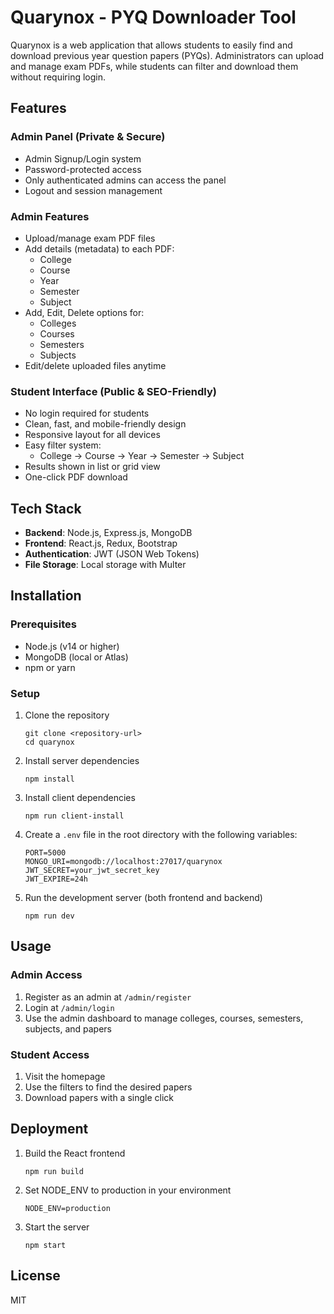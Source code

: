 # Quarynox - PYQ Downloader Tool

Quarynox is a web application that allows students to easily find and download previous year question papers (PYQs). Administrators can upload and manage exam PDFs, while students can filter and download them without requiring login.

## Features

### Admin Panel (Private & Secure)
- Admin Signup/Login system
- Password-protected access
- Only authenticated admins can access the panel
- Logout and session management

### Admin Features
- Upload/manage exam PDF files
- Add details (metadata) to each PDF:
  - College
  - Course
  - Year
  - Semester
  - Subject
- Add, Edit, Delete options for:
  - Colleges
  - Courses
  - Semesters
  - Subjects
- Edit/delete uploaded files anytime

### Student Interface (Public & SEO-Friendly)
- No login required for students
- Clean, fast, and mobile-friendly design
- Responsive layout for all devices
- Easy filter system:
  - College → Course → Year → Semester → Subject
- Results shown in list or grid view
- One-click PDF download

## Tech Stack

- **Backend**: Node.js, Express.js, MongoDB
- **Frontend**: React.js, Redux, Bootstrap
- **Authentication**: JWT (JSON Web Tokens)
- **File Storage**: Local storage with Multer

## Installation

### Prerequisites

- Node.js (v14 or higher)
- MongoDB (local or Atlas)
- npm or yarn

### Setup

1. Clone the repository
   ```
   git clone <repository-url>
   cd quarynox
   ```

2. Install server dependencies
   ```
   npm install
   ```

3. Install client dependencies
   ```
   npm run client-install
   ```

4. Create a `.env` file in the root directory with the following variables:
   ```
   PORT=5000
   MONGO_URI=mongodb://localhost:27017/quarynox
   JWT_SECRET=your_jwt_secret_key
   JWT_EXPIRE=24h
   ```

5. Run the development server (both frontend and backend)
   ```
   npm run dev
   ```

## Usage

### Admin Access

1. Register as an admin at `/admin/register`
2. Login at `/admin/login`
3. Use the admin dashboard to manage colleges, courses, semesters, subjects, and papers

### Student Access

1. Visit the homepage
2. Use the filters to find the desired papers
3. Download papers with a single click

## Deployment

1. Build the React frontend
   ```
   npm run build
   ```

2. Set NODE_ENV to production in your environment
   ```
   NODE_ENV=production
   ```

3. Start the server
   ```
   npm start
   ```

## License

MIT